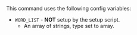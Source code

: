 This command uses the following config variables:

- `WORD_LIST` - **NOT** setup by the setup script.
  - An array of strings, type set to array.
